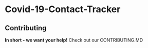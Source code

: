 # Covid-19-Contact-Tracker


## Contributing
**In short - we want your help!** Check out our CONTRIBUTING.MD

